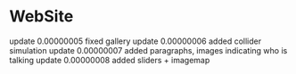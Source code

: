 # WebSite
update 0.00000005 fixed gallery
update 0.00000006 added collider simulation
update 0.00000007 added paragraphs, images indicating who is talking
update 0.00000008 added sliders + imagemap
